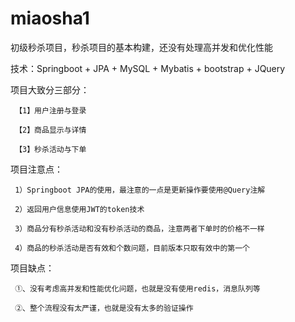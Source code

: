# miaosha1
初级秒杀项目，秒杀项目的基本构建，还没有处理高并发和优化性能


技术：Springboot + JPA + MySQL + Mybatis + bootstrap + JQuery


项目大致分三部分：

     【1】用户注册与登录	
  
     【2】商品显示与详情	
  
     【3】秒杀活动与下单
  
项目注意点：

     1）Springboot JPA的使用，最注意的一点是更新操作要使用@Query注解
	
     2）返回用户信息使用JWT的token技术
	
     3）商品分有秒杀活动和没有秒杀活动的商品，注意两者下单时的价格不一样
	
     4）商品的秒杀活动是否有效和个数问题，目前版本只取有效中的第一个
  
项目缺点：

     ①、没有考虑高并发和性能优化问题，也就是没有使用redis，消息队列等
	
     ②、整个流程没有太严谨，也就是没有太多的验证操作
